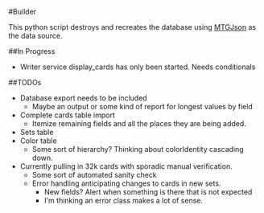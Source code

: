 #Builder

This python script destroys and recreates the database using [MTGJson](https://mtgjson.com/) as the data source.  

##In Progress
* Writer service display_cards has only been started. Needs conditionals

##TODOs
* Database export needs to be included
    * Maybe an output or some kind of report for longest values by field
* Complete cards table import
    * Itemize remaining fields and all the places they are being added.
* Sets table
* Color table
    * Some sort of hierarchy? Thinking about colorIdentity cascading down.
* Currently pulling in 32k cards with sporadic manual verification.
    * Some sort of automated sanity check
    * Error handling anticipating changes to cards in new sets.
        * New fields? Alert when something is there that is not expected
        * I'm thinking an error class makes a lot of sense.